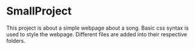 # SmallProject
This project is about a simple webpage about a song. Basic css syntax is used to style the webpage. Different files are added into their respective folders.
